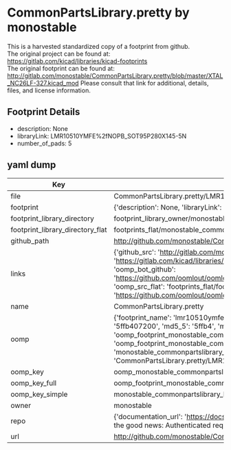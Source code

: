 # CommonPartsLibrary.pretty by monostable  
This is a harvested standardized copy of a footprint from github.  
The original project can be found at:  
https://gitlab.com/kicad/libraries/kicad-footprints  
The original footprint can be found at:
http://gitlab.com/monostable/CommonPartsLibrary.pretty/blob/master/XTAL_NC26LF-327.kicad_mod
Please consult that link for additional, details, files, and license information.  
## Footprint Details
* description: None  
* libraryLink: LMR10510YMFE%2fNOPB_SOT95P280X145-5N  
* number_of_pads: 5  
## yaml dump  
| Key | Value |  
| --- | --- |  
| file | CommonPartsLibrary.pretty/LMR10510YMFE%2fNOPB_SOT95P280X145-5N.kicad_mod |  
| footprint | {'description': None, 'libraryLink': 'LMR10510YMFE%2fNOPB_SOT95P280X145-5N', 'number_of_pads': 5} |  
| footprint_library_directory | footprint_library_owner/monostable_CommonPartsLibrary.pretty |  
| footprint_library_directory_flat | footprints_flat/monostable_commonpartslibrary_lmr10510ymfe%2fnopb_sot95p280x145_5n/working |  
| github_path | http://github.com/monostable/CommonPartsLibrary.pretty/blob/master/LMR10510YMFE%2fNOPB_SOT95P280X145-5N.kicad_mod |  
| links | {'github_src': 'http://gitlab.com/monostable/CommonPartsLibrary.pretty/blob/master/XTAL_NC26LF-327.kicad_mod', 'github_src_repo': 'https://gitlab.com/kicad/libraries/kicad-footprints', 'oomp_bot': 'footprints/monostable_commonpartslibrary_lmr10510ymfe%2fnopb_sot95p280x145_5n/working', 'oomp_bot_github': 'https://github.com/oomlout/oomlout_oomp_footprint_bot/tree/main/footprints/monostable_commonpartslibrary_lmr10510ymfe%2fnopb_sot95p280x145_5n/working', 'oomp_src_flat': 'footprints_flat/footprints_flat/monostable_commonpartslibrary_lmr10510ymfe%2fnopb_sot95p280x145_5n/working', 'oomp_src_flat_github': 'https://github.com/oomlout/oomlout_oomp_footprint_src/tree/main/footprints_flat/monostable_commonpartslibrary_lmr10510ymfe%2fnopb_sot95p280x145_5n/working'} |  
| name | CommonPartsLibrary.pretty |  
| oomp | {'footprint_name': 'lmr10510ymfe%2fnopb_sot95p280x145_5n', 'library_name': 'commonpartslibrary', 'md5': '5ffb407200f6480a7dd9aa0ac23b5ad5', 'md5_10': '5ffb407200', 'md5_5': '5ffb4', 'md5_6': '5ffb40', 'oomp_key': 'oomp_monostable_commonpartslibrary_lmr10510ymfe%2fnopb_sot95p280x145_5n', 'oomp_key_extra': 'oomp_footprint_monostable_commonpartslibrary_lmr10510ymfe%2fnopb_sot95p280x145_5n', 'oomp_key_full': 'oomp_footprint_monostable_commonpartslibrary_lmr10510ymfe%2fnopb_sot95p280x145_5n_5ffb40', 'oomp_key_simple': 'monostable_commonpartslibrary_lmr10510ymfe%2fnopb_sot95p280x145_5n', 'original_filename': 'CommonPartsLibrary.pretty/LMR10510YMFE%2fNOPB_SOT95P280X145-5N.kicad_mod', 'owner_name': 'monostable'} |  
| oomp_key | oomp_monostable_commonpartslibrary_lmr10510ymfe%2fnopb_sot95p280x145_5n |  
| oomp_key_full | oomp_footprint_monostable_commonpartslibrary_lmr10510ymfe%2fnopb_sot95p280x145_5n |  
| oomp_key_simple | monostable_commonpartslibrary_lmr10510ymfe%2fnopb_sot95p280x145_5n |  
| owner | monostable |  
| repo | {'documentation_url': 'https://docs.github.com/rest/overview/resources-in-the-rest-api#rate-limiting', 'message': "API rate limit exceeded for 84.66.173.59. (But here's the good news: Authenticated requests get a higher rate limit. Check out the documentation for more details.)"} |  
| url | http://github.com/monostable/CommonPartsLibrary.pretty |  

